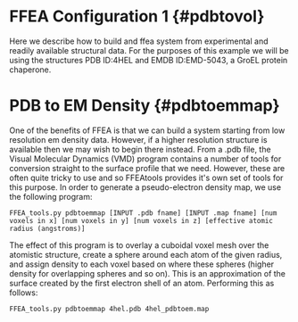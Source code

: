 

FFEA Configuration 1 {#pdbtovol}
=============================

Here we describe how to build and ffea system from experimental and readily available structural data.
For the purposes of this example we will be using the structures PDB ID:4HEL and EMDB ID:EMD-5043, a GroEL protein chaperone.

PDB to EM Density  {#pdbtoemmap}
=============================

One of the benefits of FFEA is that we can build a system starting from low resolution em density data. However, if a higher resolution structure is available then we may wish to begin there instead. From a .pdb file, the Visual Molecular Dynamics (VMD) program contains a number of tools for conversion straight to the surface profile that we need. However, these are often quite tricky to use and so FFEAtools provides it's own set of tools for this purpose. In order to generate a pseudo-electron density map, we use the following program:

	FFEA_tools.py pdbtoemmap [INPUT .pdb fname] [INPUT .map fname] [num voxels in x] [num voxels in y] [num voxels in z] [effective atomic radius (angstroms)]

The effect of this program is to overlay a cuboidal voxel mesh over the atomistic structure, create a sphere around each atom of the given radius, and assign density to each voxel based on where these spheres (higher density for overlapping spheres and so on). This is an approximation of the surface created by the first electron shell of an atom. Performing this as follows:

	FFEA_tools.py pdbtoemmap 4hel.pdb 4hel_pdbtoem.map 


